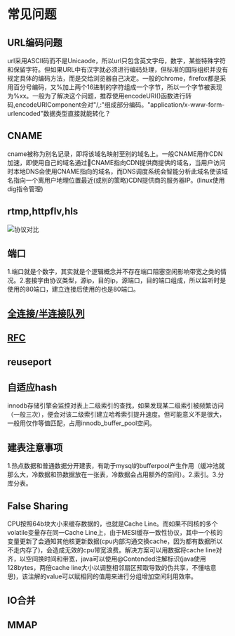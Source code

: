 # 常见问题
## URL编码问题
url采用ASCII码而不是Unicaode，所以url只包含英文字母，数字，某些特殊字符和保留字符。但如果URL中有汉字就必须进行编码处理，但标准的国际组织并没有规定具体的编码方法，而是交给浏览器自己决定。一般的chrome，firefox都是采用百分号编码，又%加上两个16进制的字符组成一个字节，所以一个字节被表现为%xx。一般为了解决这个问题，推荐使用encodeURI()函数进行转码,encodeURIComponent会对"/,:"组成部分编码。"application/x-www-form-urlencoded"数据类型直接就能转化？
## CNAME
cname被称为别名记录，即将该域名映射至别的域名上。一般CNAME用作CDN加速，即使用自己的域名通过CNAME指向CDN提供商提供的域名，当用户访问时本地DNS会使用CNAME指向的域名，而DNS调度系统会智能分析此域名使该域名指向一个离用户地理位置最近(或别的策略)CDN提供商的服务器IP。(linux使用dig指令管理)
## rtmp,httpflv,hls
![协议对比](https://upload-images.jianshu.io/upload_images/238151-6b9f5a7f9b6bd12d.png?imageMogr2/auto-orient/strip|imageView2/2/w/865/format/webp.jpg)
## 端口
1.端口就是个数字，其实就是个逻辑概念并不存在端口阻塞空闲影响带宽之类的情况。2.套接字由协议类型，源ip，目的ip，源端口，目的端口组成，所以监听时是使用的80端口，建立连接后使用的也是80端口。
## [全连接/半连接队列](https://www.cnblogs.com/XDU-Lakers/p/13179845.html)
## [RFC](https://datatracker.ietf.org/doc/search?name=html&rfcs=on&activedrafts=on&olddrafts=on)
## reuseport
## 自适应hash
innodb存储引擎会监控对表上二级索引的查找，如果发现某二级索引被频繁访问（一般三次），便会对该二级索引建立哈希索引提升速度。但可能意义不是很大，一般用仅作等值匹配，占用innodb_buffer_pool空间。
## 建表注意事项
1.热点数据和普通数据分开建表，有助于mysql的bufferpool产生作用（缓冲池就那么大，冷数据和热数据放在一张表，冷数据会占用额外的空间）。2.索引。3.分库分表。
## False Sharing
CPU按照64b块大小来缓存数据的，也就是Cache Line。而如果不同核的多个volatile变量存在同一Cache Line上，由于MESI缓存一致性协议，其中一个核的变量更新了会通知其他核更新数据(cpu内部沟通交换cache，因为都有数据所以不走内存了)，会造成无效的cpu带宽浪费。解决方案可以用数据将cache line对齐，以空间换时间和带宽，java可以使用@Contended注解标识(java使用128bytes，两倍cache line大小以调整相邻扇区预取导致的伪共享，不懂啥意思)，该注解的value可以赋相同的值用来进行分组增加空间利用效率。
## IO合并
## MMAP